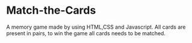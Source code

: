 # Match-the-Cards
A memory game made by using HTML,CSS and Javascript.
All cards are present in pairs, to win the game all cards needs to be matched.
